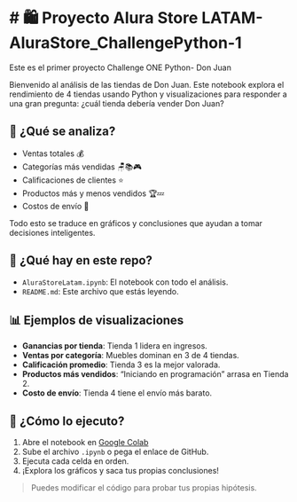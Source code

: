 # # 🛍️ Proyecto Alura Store LATAM- AluraStore_ChallengePython-1
Este es el primer proyecto Challenge ONE Python- Don Juan



Bienvenido al análisis de las tiendas de Don Juan. Este notebook explora el rendimiento de 4 tiendas usando Python y visualizaciones para responder a una gran pregunta: ¿cuál tienda debería vender Don Juan?

## 🎯 ¿Qué se analiza?

- Ventas totales 💰
- Categorías más vendidas 🪑📚🎮
- Calificaciones de clientes ⭐
- Productos más y menos vendidos 🏆💤
- Costos de envío 🚚

Todo esto se traduce en gráficos y conclusiones que ayudan a tomar decisiones inteligentes.

## 📁 ¿Qué hay en este repo?

- `AluraStoreLatam.ipynb`: El notebook con todo el análisis.
- `README.md`: Este archivo que estás leyendo.

## 📊 Ejemplos de visualizaciones

- **Ganancias por tienda**: Tienda 1 lidera en ingresos.
- **Ventas por categoría**: Muebles dominan en 3 de 4 tiendas.
- **Calificación promedio**: Tienda 3 es la mejor valorada.
- **Productos más vendidos**: “Iniciando en programación” arrasa en Tienda 2.
- **Costo de envío**: Tienda 4 tiene el envío más barato.

## 🚀 ¿Cómo lo ejecuto?

1. Abre el notebook en [Google Colab](https://colab.research.google.com/)
2. Sube el archivo `.ipynb` o pega el enlace de GitHub.
3. Ejecuta cada celda en orden.
4. ¡Explora los gráficos y saca tus propias conclusiones!

> Puedes modificar el código para probar tus propias hipótesis.

